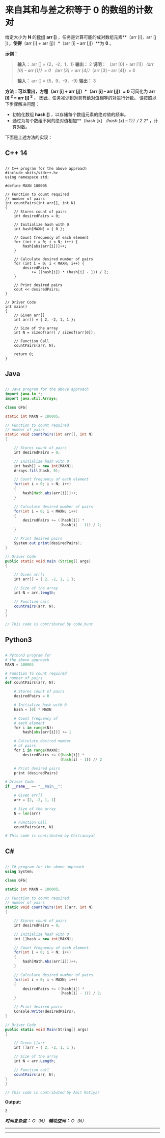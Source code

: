 # 来自其和与差之积等于 0 的数组的计数对

给定大小为 **N** 的[数组](https://www.geeksforgeeks.org/array-data-structure/) **arr []** ，任务是计算可能的成对数组元素**（arr [i]，arr [j ]）**，使得**（arr [i] + arr [j]）*（arr [i] – arr [j]）**为 **0** 。

**示例：**

> **输入：** arr [] = {2，-2，1，1}
> **输出：** 2
> **说明：**
> （arr [0] + arr [1]）*（arr [0] – arr [1]）= 0
> （arr [3] + arr [4]）*（arr [3] – arr [4]）= 0
> 
> **输入：** arr [] = {5，9，-9，-9}
> **输出：** 3

**方法：**可以看出，方程**（arr [i] + arr [j]）*（arr [i] – arr [j]）= 0** 可简化为 **arr [i] <sup>2</sup> = arr [j] <sup>2</sup>** 。 因此，任务减少到对具有[绝对值](https://www.geeksforgeeks.org/abs-labs-llabs-functions-cc/)相等的对进行计数。 请按照以下步骤解决问题：

*   初始化数组 **hash []** ，以存储每个数组元素的绝对值的频率。
*   通过为每个数组不同的绝对值相加**（hash [x] *（hash [x] – 1））/ 2 2** ，计算对数。

下面是上述方法的实现：

## C++ 14

```

// C++ program for the above approach
#include <bits/stdc++.h>
using namespace std;

#define MAXN 100005

// Function to count required
// number of pairs
int countPairs(int arr[], int N)
{
    // Stores count of pairs
    int desiredPairs = 0;

    // Initialize hash with 0
    int hash[MAXN] = { 0 };

    // Count frequency of each element
    for (int i = 0; i < N; i++) {
        hash[abs(arr[i])]++;
    }

    // Calculate desired number of pairs
    for (int i = 0; i < MAXN; i++) {
        desiredPairs
            += ((hash[i]) * (hash[i] - 1)) / 2;
    }

    // Print desired pairs
    cout << desiredPairs;
}

// Driver Code
int main()
{
    // Given arr[]
    int arr[] = { 2, -2, 1, 1 };

    // Size of the array
    int N = sizeof(arr) / sizeof(arr[0]);

    // Function Call
    countPairs(arr, N);

    return 0;
}

```

## Java

```java

// Java program for the above approach
import java.io.*;
import java.util.Arrays; 

class GFG{

static int MAXN = 100005;

// Function to count required
// number of pairs
static void countPairs(int arr[], int N)
{

    // Stores count of pairs
    int desiredPairs = 0;

    // Initialize hash with 0
    int hash[] = new int[MAXN];
    Arrays.fill(hash, 0);

    // Count frequency of each element
    for(int i = 0; i < N; i++) 
    {
        hash[Math.abs(arr[i])]++;
    }

    // Calculate desired number of pairs
    for(int i = 0; i < MAXN; i++)
    {
        desiredPairs += ((hash[i]) * 
                         (hash[i] - 1)) / 2;
    }

    // Print desired pairs
    System.out.print(desiredPairs);
}   

// Driver Code
public static void main (String[] args) 
{

    // Given arr[]
    int arr[] = { 2, -2, 1, 1 };

    // Size of the array
    int N = arr.length;

    // Function call
    countPairs(arr, N);
}
}

// This code is contributed by code_hunt

```

## Python3

```py

# Python3 program for 
# the above approach
MAXN = 100005

# Function to count required
# number of pairs
def countPairs(arr, N):

    # Stores count of pairs
    desiredPairs = 0

    # Initialize hash with 0
    hash = [0] * MAXN

    # Count frequency of 
    # each element
    for i in range(N):
        hash[abs(arr[i])] += 1

    # Calculate desired number 
    # of pairs
    for i in range(MAXN):
        desiredPairs += ((hash[i]) *
                         (hash[i] - 1)) // 2

    # Print desired pairs
    print (desiredPairs)

# Driver Code
if __name__ == "__main__":

    # Given arr[]
    arr = [2, -2, 1, 1]

    # Size of the array
    N = len(arr)

    # Function Call
    countPairs(arr, N)

# This code is contributed by Chitranayal

```

## C#

```cs

// C# program for the above approach
using System;

class GFG{

static int MAXN = 100005;

// Function to count required
// number of pairs
static void countPairs(int []arr, int N)
{

    // Stores count of pairs
    int desiredPairs = 0;

    // Initialize hash with 0
    int []hash = new int[MAXN];

    // Count frequency of each element
    for(int i = 0; i < N; i++) 
    {
        hash[Math.Abs(arr[i])]++;
    }

    // Calculate desired number of pairs
    for(int i = 0; i < MAXN; i++)
    {
        desiredPairs += ((hash[i]) * 
                         (hash[i] - 1)) / 2;
    }

    // Print desired pairs
    Console.Write(desiredPairs);
}   

// Driver Code
public static void Main(String[] args) 
{

    // Given []arr
    int []arr = { 2, -2, 1, 1 };

    // Size of the array
    int N = arr.Length;

    // Function call
    countPairs(arr, N);
}
}

// This code is contributed by Amit Katiyar

```

**Output:** 

```
2

```

***时间复杂度：** O（N）*
***辅助空间：** O（N）*



* * *

* * *



